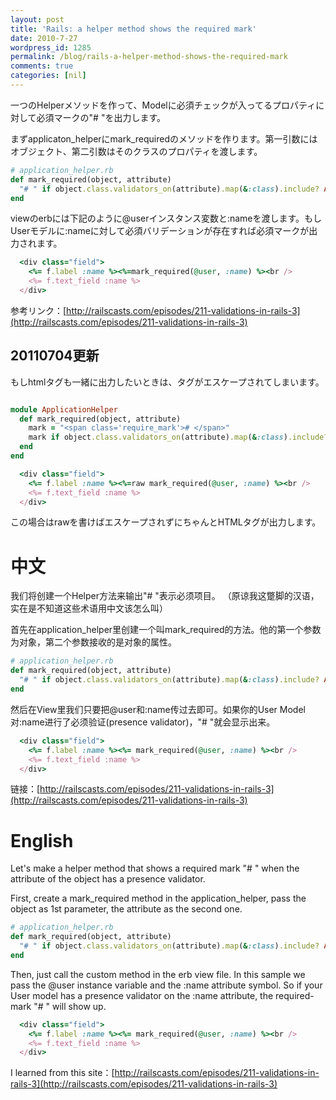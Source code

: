 ```yaml
---
layout: post
title: 'Rails: a helper method shows the required mark'
date: 2010-7-27
wordpress_id: 1285
permalink: /blog/rails-a-helper-method-shows-the-required-mark
comments: true
categories: [nil]
---
```

一つのHelperメソッドを作って、Modelに必須チェックが入ってるプロパティに対して必須マークの"# "を出力します。

まずapplicaton_helperにmark_requiredのメソッドを作ります。第一引数にはオブジェクト、第二引数はそのクラスのプロパティを渡します。

```ruby
# application_helper.rb
def mark_required(object, attribute)
  "# " if object.class.validators_on(attribute).map(&:class).include? ActiveModel::Validations::PresenceValidator
end

```

viewのerbには下記のように@userインスタンス変数と:nameを渡します。もしUserモデルに:nameに対して必須バリデーションが存在すれば必須マークが出力されます。

```ruby
  <div class="field">
    <%= f.label :name %><%=mark_required(@user, :name) %><br />
    <%= f.text_field :name %>
  </div>

```

参考リンク：[http://railscasts.com/episodes/211-validations-in-rails-3](http://railscasts.com/episodes/211-validations-in-rails-3)

## 20110704更新
もしhtmlタグも一緒に出力したいときは、タグがエスケープされてしまいます。

```ruby

module ApplicationHelper
  def mark_required(object, attribute)
    mark = "<span class='require_mark'># </span>"
    mark if object.class.validators_on(attribute).map(&:class).include? ActiveModel::Validations::PresenceValidator
  end
end

```

```ruby
  <div class="field">
    <%= f.label :name %><%=raw mark_required(@user, :name) %><br />
    <%= f.text_field :name %>
  </div>

```

この場合はrawを書けばエスケープされずにちゃんとHTMLタグが出力します。

# 中文
我们将创建一个Helper方法来输出"# "表示必须项目。
（原谅我这蹩脚的汉语，实在是不知道这些术语用中文该怎么叫）

首先在application_helper里创建一个叫mark_required的方法。他的第一个参数为对象，第二个参数接收的是对象的属性。

```ruby
# application_helper.rb
def mark_required(object, attribute)
  "# " if object.class.validators_on(attribute).map(&:class).include? ActiveModel::Validations::PresenceValidator
end

```

然后在View里我们只要把@user和:name传过去即可。如果你的User Model对:name进行了必须验证(presence validator)，"# "就会显示出来。

```ruby
  <div class="field">
    <%= f.label :name %><%= mark_required(@user, :name) %><br />
    <%= f.text_field :name %>
  </div>

```

链接：[http://railscasts.com/episodes/211-validations-in-rails-3](http://railscasts.com/episodes/211-validations-in-rails-3)

# English

Let's make a helper method that shows a required mark "# " when the attribute of the object has a presence validator.

First, create a mark_required method in the application_helper, pass the object as 1st parameter, the attribute as the second one.

```ruby
# application_helper.rb
def mark_required(object, attribute)
  "# " if object.class.validators_on(attribute).map(&:class).include? ActiveModel::Validations::PresenceValidator
end

```

Then, just call the custom method in the erb view file. In this sample we pass the @user instance variable and the :name attribute symbol. So if your User model has a presence validator on the :name attribute, the required-mark "# " will show up.

```ruby
  <div class="field">
    <%= f.label :name %><%= mark_required(@user, :name) %><br />
    <%= f.text_field :name %>
  </div>

```

I learned from this site：[http://railscasts.com/episodes/211-validations-in-rails-3](http://railscasts.com/episodes/211-validations-in-rails-3)
